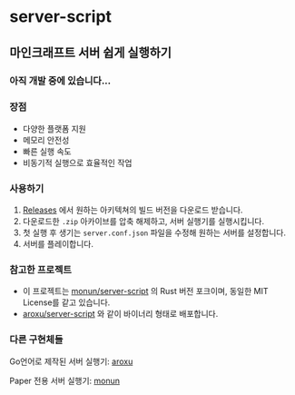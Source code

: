 # server-script
## 마인크래프트 서버 쉽게 실행하기

### 아직 개발 중에 있습니다...

### 장점
- 다양한 플랫폼 지원
- 메모리 안전성
- 빠른 실행 속도
- 비동기적 실행으로 효율적인 작업

### 사용하기
1. [Releases](https://github.com/dolphin2410/server-script/releases) 에서 원하는 아키텍쳐의 빌드 버전을 다운로드 받습니다.
2. 다운로드한 `.zip` 아카이브를 압축 해제하고, 서버 실행기를 실행시킵니다.
3. 첫 실행 후 생기는 `server.conf.json` 파일을 수정해 원하는 서버를 설정합니다.
4. 서버를 플레이합니다.

### 참고한 프로젝트
* 이 프로젝트는 [monun/server-script](https://github.com/monun/server-script) 의 Rust 버전 포크이며, 동일한 MIT License를 같고 있습니다.
* [aroxu/server-script](https://github.com/aroxu/server-script) 와 같이 바이너리 형태로 배포합니다.

### 다른 구현체들
Go언어로 제작된 서버 실행기: [aroxu](https://github.com/aroxu/server-script)

Paper 전용 서버 실행기: [monun](https://github.com/monun/server-script/tree/paper)

